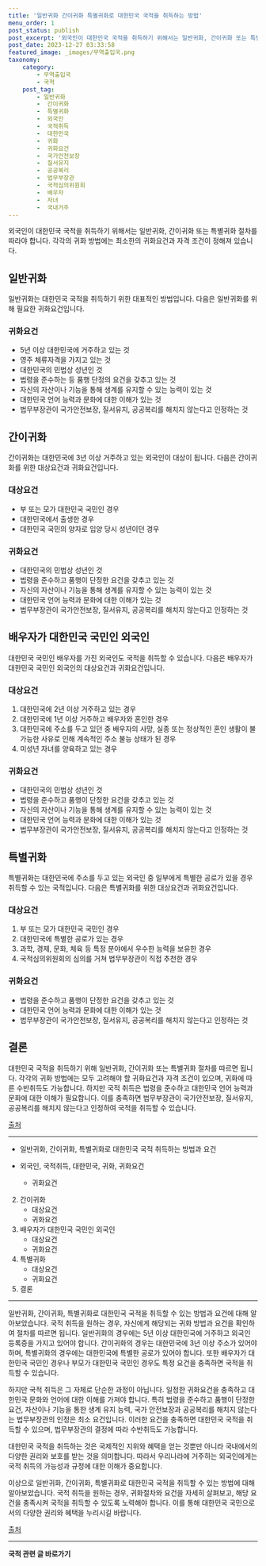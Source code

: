 ```yaml
---
title: '일반귀화 간이귀화 특별귀화로 대한민국 국적을 취득하는 방법'
menu_order: 1
post_status: publish
post_excerpt: '외국인이 대한민국 국적을 취득하기 위해서는 일반귀화, 간이귀화 또는 특별귀화 절차를 따라야 합니다. 각각의 귀화 방법에는 최소한의 귀화요건과 자격 조건이 정해져 있습니다.'
post_date: 2023-12-27 03:33:58
featured_image: _images/무역출입국.png
taxonomy:
    category:
        - 무역출입국
        - 국적
    post_tag:
        - 일반귀화
        -  간이귀화
        -  특별귀화
        -  외국인
        -  국적취득
        -  대한민국
        -  귀화
        -  귀화요건
        -  국가안전보장
        -  질서유지
        -  공공복리
        -  법무부장관
        -  국적심의위원회
        -  배우자
        -  자녀
        -  국내거주
---
```




외국인이 대한민국 국적을 취득하기 위해서는 일반귀화, 간이귀화 또는 특별귀화 절차를 따라야 합니다. 각각의 귀화 방법에는 최소한의 귀화요건과 자격 조건이 정해져 있습니다.

## 일반귀화

일반귀화는 대한민국 국적을 취득하기 위한 대표적인 방법입니다. 다음은 일반귀화를 위해 필요한 귀화요건입니다.

### 귀화요건

- 5년 이상 대한민국에 거주하고 있는 것
- 영주 체류자격을 가지고 있는 것
- 대한민국의 민법상 성년인 것
- 법령을 준수하는 등 품행 단정의 요건을 갖추고 있는 것
- 자신의 자산이나 기능을 통해 생계를 유지할 수 있는 능력이 있는 것
- 대한민국 언어 능력과 문화에 대한 이해가 있는 것
- 법무부장관이 국가안전보장, 질서유지, 공공복리를 해치지 않는다고 인정하는 것

## 간이귀화

간이귀화는 대한민국에 3년 이상 거주하고 있는 외국인이 대상이 됩니다. 다음은 간이귀화를 위한 대상요건과 귀화요건입니다.

### 대상요건

- 부 또는 모가 대한민국 국민인 경우
- 대한민국에서 출생한 경우
- 대한민국 국민의 양자로 입양 당시 성년이던 경우

### 귀화요건

- 대한민국의 민법상 성년인 것
- 법령을 준수하고 품행이 단정한 요건을 갖추고 있는 것
- 자신의 자산이나 기능을 통해 생계를 유지할 수 있는 능력이 있는 것
- 대한민국 언어 능력과 문화에 대한 이해가 있는 것
- 법무부장관이 국가안전보장, 질서유지, 공공복리를 해치지 않는다고 인정하는 것

## 배우자가 대한민국 국민인 외국인

대한민국 국민인 배우자를 가진 외국인도 국적을 취득할 수 있습니다. 다음은 배우자가 대한민국 국민인 외국인의 대상요건과 귀화요건입니다.

### 대상요건

1. 대한민국에 2년 이상 거주하고 있는 경우
2. 대한민국에 1년 이상 거주하고 배우자와 혼인한 경우
3. 대한민국에 주소를 두고 있던 중 배우자의 사망, 실종 또는 정상적인 혼인 생활이 불가능한 사유로 인해 계속적인 주소 불능 상태가 된 경우
4. 미성년 자녀를 양육하고 있는 경우

### 귀화요건

- 대한민국의 민법상 성년인 것
- 법령을 준수하고 품행이 단정한 요건을 갖추고 있는 것
- 자신의 자산이나 기능을 통해 생계를 유지할 수 있는 능력이 있는 것
- 대한민국 언어 능력과 문화에 대한 이해가 있는 것
- 법무부장관이 국가안전보장, 질서유지, 공공복리를 해치지 않는다고 인정하는 것

## 특별귀화

특별귀화는 대한민국에 주소를 두고 있는 외국인 중 일부에게 특별한 공로가 있을 경우 취득할 수 있는 국적입니다. 다음은 특별귀화를 위한 대상요건과 귀화요건입니다.

### 대상요건

1. 부 또는 모가 대한민국 국민인 경우
2. 대한민국에 특별한 공로가 있는 경우
3. 과학, 경제, 문화, 체육 등 특정 분야에서 우수한 능력을 보유한 경우
4. 국적심의위원회의 심의를 거쳐 법무부장관이 직접 추천한 경우

### 귀화요건

- 법령을 준수하고 품행이 단정한 요건을 갖추고 있는 것
- 대한민국 언어 능력과 문화에 대한 이해가 있는 것
- 법무부장관이 국가안전보장, 질서유지, 공공복리를 해치지 않는다고 인정하는 것

## 결론

대한민국 국적을 취득하기 위해 일반귀화, 간이귀화 또는 특별귀화 절차를 따르면 됩니다. 각각의 귀화 방법에는 모두 고려해야 할 귀화요건과 자격 조건이 있으며, 귀화에 따른 수반취득도 가능합니다. 하지만 국적 취득은 법령을 준수하고 대한민국 언어 능력과 문화에 대한 이해가 필요합니다. 이를 충족하면 법무부장관이 국가안전보장, 질서유지, 공공복리를 해치지 않는다고 인정하여 국적을 취득할 수 있습니다.

[출처](https://example.com/korean-citizenship)

------------------------------------


- 일반귀화, 간이귀화, 특별귀화로 대한민국 국적 취득하는 방법과 요건
- 외국인, 국적취득, 대한민국, 귀화, 귀화요건

   - 귀화요건
2. 간이귀화
   - 대상요건
   - 귀화요건
3. 배우자가 대한민국 국민인 외국인
   - 대상요건
   - 귀화요건
4. 특별귀화
   - 대상요건
   - 귀화요건
5. 결론

------------------------------------

일반귀화, 간이귀화, 특별귀화로 대한민국 국적을 취득할 수 있는 방법과 요건에 대해 알아보았습니다. 국적 취득을 원하는 경우, 자신에게 해당되는 귀화 방법과 요건을 확인하여 절차를 따르면 됩니다. 일반귀화의 경우에는 5년 이상 대한민국에 거주하고 외국인 등록증을 가지고 있어야 합니다. 간이귀화의 경우는 대한민국에 3년 이상 주소가 있어야 하며, 특별귀화의 경우에는 대한민국에 특별한 공로가 있어야 합니다. 또한 배우자가 대한민국 국민인 경우나 부모가 대한민국 국민인 경우도 특정 요건을 충족하면 국적을 취득할 수 있습니다.

하지만 국적 취득은 그 자체로 단순한 과정이 아닙니다. 일정한 귀화요건을 충족하고 대한민국 문화와 언어에 대한 이해를 가져야 합니다. 특히 법령을 준수하고 품행이 단정한 요건, 자산이나 기능을 통한 생계 유지 능력, 국가 안전보장과 공공복리를 해치지 않는다는 법무부장관의 인정은 최소 요건입니다. 이러한 요건을 충족하면 대한민국 국적을 취득할 수 있으며, 법무부장관의 결정에 따라 수반취득도 가능합니다.

대한민국 국적을 취득하는 것은 국제적인 지위와 혜택을 얻는 것뿐만 아니라 국내에서의 다양한 권리와 보호를 받는 것을 의미합니다. 따라서 우리나라에 거주하는 외국인에게는 국적 취득의 가능성과 규정에 대한 이해가 중요합니다.

이상으로 일반귀화, 간이귀화, 특별귀화로 대한민국 국적을 취득할 수 있는 방법에 대해 알아보았습니다. 국적 취득을 원하는 경우, 귀화절차와 요건을 자세히 살펴보고, 해당 요건을 충족시켜 국적을 취득할 수 있도록 노력해야 합니다. 이를 통해 대한민국 국민으로서의 다양한 권리와 혜택을 누리시길 바랍니다.

[출처](https://example.com/korean-citizenship)


<!-- wp:separator -->
<hr class="wp-block-separator has-alpha-channel-opacity"/>
<!-- /wp:separator -->

<!-- wp:group {"backgroundColor":"base","layout":{"type":"constrained"}} -->
<div class="wp-block-group has-base-background-color has-background"><!-- wp:paragraph {"align":"center","fontSize":"medium"} -->
<p class="has-text-align-center has-large-font-size"><strong>국적 관련 글 바로가기</strong></p>
<!-- /wp:paragraph -->


<!-- wp:latest-posts
{"categories":[{"id":14351,"count":19,"description":"","link":"https://uknowlaw.com/category/%ea%b5%ad%ec%a0%81/","name":"국적","slug":"국적","taxonomy":"category","parent":0,"meta":[],"_links":{"self":[{"href":"https://uknowlaw.com/wp-json/wp/v2/categories/14351"}],"collection":[{"href":"https://uknowlaw.com/wp-json/wp/v2/categories"}],"about":[{"href":"https://uknowlaw.com/wp-json/wp/v2/taxonomies/category"}],"wp:post_type":[{"href":"https://uknowlaw.com/wp-json/wp/v2/posts?categories=14351"}],"curies":[{"name":"wp","href":"https://api.w.org/{rel}","templated":true}]}}],"postsToShow":100,"excerptLength":28,"postLayout":"grid","columns":2,"featuredImageAlign":"left","featuredImageSizeSlug":"large","fontSize":"small"} /--></div>
<!-- /wp:group -->